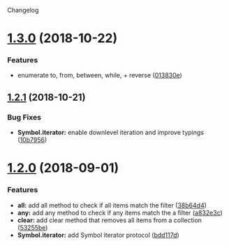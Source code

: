 Changelog

# [1.3.0](https://github.com/Colonise/Collection/compare/v1.2.1...v1.3.0) (2018-10-22)


### Features

* enumerate to, from, between, while, + reverse ([013830e](https://github.com/Colonise/Collection/commit/013830e))

## [1.2.1](https://github.com/Colonise/Collection/compare/v1.2.0...v1.2.1) (2018-10-21)


### Bug Fixes

* **Symbol.iterator:** enable downlevel iteration and improve typings ([10b7956](https://github.com/Colonise/Collection/commit/10b7956))

# [1.2.0](https://github.com/Colonise/Collection/compare/v1.1.0...v1.2.0) (2018-09-01)


### Features

* **all:** add all method to check if all items match the filter ([38b64d4](https://github.com/Colonise/Collection/commit/38b64d4))
* **any:** add any method to check if any items match the a filter ([a832e3c](https://github.com/Colonise/Collection/commit/a832e3c))
* **clear:** add clear method that removes all items from a collection ([53255be](https://github.com/Colonise/Collection/commit/53255be))
* **Symbol.iterator:** add Symbol iterator protocol ([bdd117d](https://github.com/Colonise/Collection/commit/bdd117d))
